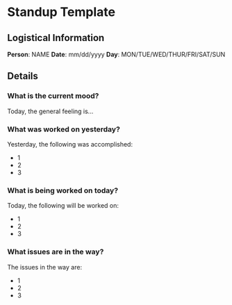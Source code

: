 # Standup Template

## Logistical Information

**Person**: NAME
**Date**: mm/dd/yyyy
**Day**: MON/TUE/WED/THUR/FRI/SAT/SUN

## Details

### What is the current mood?

Today, the general feeling is...

### What was worked on yesterday?

Yesterday, the following was accomplished:

- 1
- 2
- 3

### What is being worked on today?

Today, the following will be worked on:

- 1
- 2
- 3

### What issues are in the way?

The issues in the way are:

- 1
- 2
- 3
  